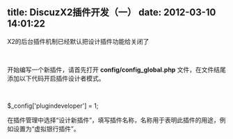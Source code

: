 title: DiscuzX2插件开发（一）
date: 2012-03-10 14:01:22
---

<p>
	X2的后台插件机制已经默认把设计插件功能给关闭了
</p>
<p>
	<br />
</p>
<p>
	开始编写一个新插件，请首先打开&nbsp;<strong>config/config_global.php</strong>&nbsp;文件，在文件结尾添加以下代码开启插件设计者模式。
</p>
<p>
	<br />
</p>
<p>
	$_config['plugindeveloper']&nbsp;=&nbsp;1;
</p>
<p>
	在插件管理中选择“设计新插件”，填写插件名称，名称用于表明此插件的用途，例如设置为“虚拟银行插件”。
</p>